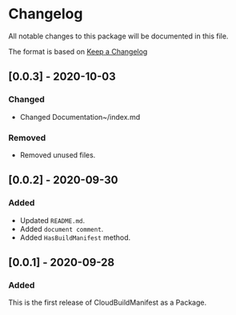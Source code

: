 # Changelog
All notable changes to this package will be documented in this file.

The format is based on [Keep a Changelog](http://keepachangelog.com/en/1.0.0/)

## [0.0.3] - 2020-10-03
### Changed

* Changed Documentation~/index.md

### Removed

* Removed unused files.

## [0.0.2] - 2020-09-30
### Added

* Updated `README.md`.
* Added `document comment`.
* Added `HasBuildManifest` method.

## [0.0.1] - 2020-09-28
### Added

This is the first release of CloudBuildManifest as a Package.